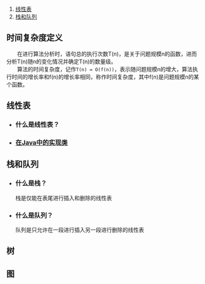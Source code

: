 1. [线性表](#线性表)
2. [栈和队列](#栈和队列)

## 时间复杂度定义
&emsp;&emsp;在进行算法分析时，语句总的执行次数T(n)，是关于问题规模n的函数，进而分析T(n)随n的变化情况并确定T(n)的数量级。  
&emsp;&emsp;算法的时间复杂度，记作`T(n) = O(f(n))`，表示随问题规模n的增大，算法执行时间的增长率和f(n)的增长率相同，称作时间复杂度，其中f(n)是问题规模n的某个函数。


## 线性表
- ### 什么是线性表？

- ### [在Java中的实现类](https://github.com/SeekerandLo/Java-Note/blob/master/%E6%95%B0%E6%8D%AE%E7%BB%93%E6%9E%84/%E7%BA%BF%E6%80%A7%E8%A1%A8.md)

## 栈和队列
- ### 什么是栈？
    栈是仅能在表尾进行插入和删除的线性表
- ### 什么是队列？
    队列是只允许在一段进行插入另一段进行删除的线性表

## 树

## 图